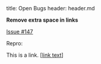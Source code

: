 <frontmatter>
title: Open Bugs
header: header.md
</frontmatter>

<div class="website-content">

**Remove extra space in links**

<a href="https://github.com/MarkBind/markbind/issues/147">Issue #147</a>

Repro:

This is a link. 
[[link text](https://github.com)]

</div>
